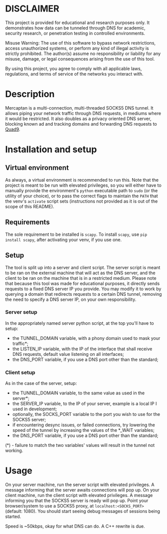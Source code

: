 # DISCLAIMER
This project is provided for educational and research purposes only. It demonstrates how data can be tunneled through DNS for academic, security research, or penetration testing in controlled environments.

Misuse Warning:
The use of this software to bypass network restrictions, access unauthorized systems, or perform any kind of illegal activity is strictly prohibited. The author(s) assume no responsibility or liability for any misuse, damage, or legal consequences arising from the use of this tool.

By using this project, you agree to comply with all applicable laws, regulations, and terms of service of the networks you interact with.

# Description
Mercaptan is a multi-connection, multi-threaded SOCKS5 DNS tunnel. It allows piping your network traffic through DNS requests, in mediums where it would be restricted. It also doubles as a privacy oriented DNS server, blocking known ad and tracking domains and forwarding DNS requests to [Quad9](https://quad9.net/).

# Installation and setup
## Virtual environment
As always, a virtual environment is recommended to run this. Note that the project is meant to be run with elevated privileges, so you will either have to manually provide the environment's `python` executable path to `sudo` (or the utility of your choice), or to pass the correct flags to maintain the `PATH` that the venv's `activate` script sets (instructions not provided as it is out of the scope of this README).

## Requirements
The sole requirement to be installed is `scapy`. To install `scapy`, use `pip install scapy`, after activating your venv, if you use one.

## Setup
The tool is split up into a server and client script. The server script is meant to be ran on the external machine that will act as the DNS server, and the client to be ran on the machine that is in a restricted medium. Please note that because this tool was made for educational purposes, it directly sends requests to a fixed DNS server IP you provide. You may modify it to work by querying a domain that redirects requests to a certain DNS tunnel, removing the need to specify a DNS server IP, on your own responsibility.

### Server setup
In the appropriately named server python script, at the top you'll have to setup:
- the TUNNEL_DOMAIN variable, with a phony domain used to mask your traffic*;
- the LISTEN_IP variable, with the IP of the interface that shall receive DNS requests, default value listening on all interfaces;
- the DNS_PORT variable, if you use a DNS port other than the standard;

### Client setup
As in the case of the server, setup:
- the TUNNEL_DOMAIN variable, to the same value as used in the server*;
- the SERVER_IP variable, to the IP of your server, example is a local IP I used in development;
- optionally, the SOCKS_PORT variable to the port you wish to use for the SOCKS5 server;
- if encountering desync issues, or failed connections, try lowering the speed of the tunnel by increasing the values of the *_WAIT variables;
- the DNS_PORT variable, if you use a DNS port other than the standard;

(*) - failure to match the two variables' values will result in the tunnel not working.

# Usage
On your server machine, run the server script with elevated privileges. A message informing that the server awaits connections will pop up. 
On your client machine, run the client script with elevated privileges. A message informing you that the SOCKS5 server is ready will pop up.
Point your browser/system to use a SOCKS5 proxy, at `localhost:<SOCKS_PORT>` (default: 1080). You should start seeing debug messages of sessions being started.

Speed is ~50kbps, okay for what DNS can do. A C++ rewrite is due.
